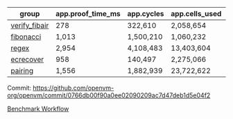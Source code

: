 | group | app.proof_time_ms | app.cycles | app.cells_used | leaf.proof_time_ms | leaf.cycles | leaf.cells_used |
| -- | -- | -- | -- | -- | -- | -- |
| [verify_fibair](https://github.com/openvm-org/openvm/blob/benchmark-results/benchmarks-pr/2126/verify_fibair-0766db00f90a0ee02090209ac7d47deb1d5e04f2.md) | 278 |  322,610 |  2,058,654 |- | - | - |
| [fibonacci](https://github.com/openvm-org/openvm/blob/benchmark-results/benchmarks-pr/2126/fibonacci-0766db00f90a0ee02090209ac7d47deb1d5e04f2.md) | 1,013 |  1,500,210 |  1,060,232 |- | - | - |
| [regex](https://github.com/openvm-org/openvm/blob/benchmark-results/benchmarks-pr/2126/regex-0766db00f90a0ee02090209ac7d47deb1d5e04f2.md) | 2,954 |  4,108,483 |  13,403,604 |- | - | - |
| [ecrecover](https://github.com/openvm-org/openvm/blob/benchmark-results/benchmarks-pr/2126/ecrecover-0766db00f90a0ee02090209ac7d47deb1d5e04f2.md) | 958 |  140,497 |  2,275,066 |- | - | - |
| [pairing](https://github.com/openvm-org/openvm/blob/benchmark-results/benchmarks-pr/2126/pairing-0766db00f90a0ee02090209ac7d47deb1d5e04f2.md) | 1,556 |  1,882,939 |  23,722,622 |- | - | - |


Commit: https://github.com/openvm-org/openvm/commit/0766db00f90a0ee02090209ac7d47deb1d5e04f2

[Benchmark Workflow](https://github.com/openvm-org/openvm/actions/runs/17511675878)
